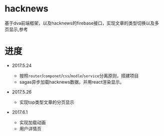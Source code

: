 # hacknews
基于dva前端框架，以及hacknews的firebase接口，实现文章的类型切换以及多页显示,参考

# 进度
- 2017.5.24
  - 按照`router`/`componet`/`css`/`modle`/`service`分离原则，搭建项目
  - sagas异步加载hacknews数据，并用react渲染显示。

- 2017.5.26
  - 实现top类型文章的分页显示

- 2017.6.1
  - 实现加载动画
  - 用户详情页
